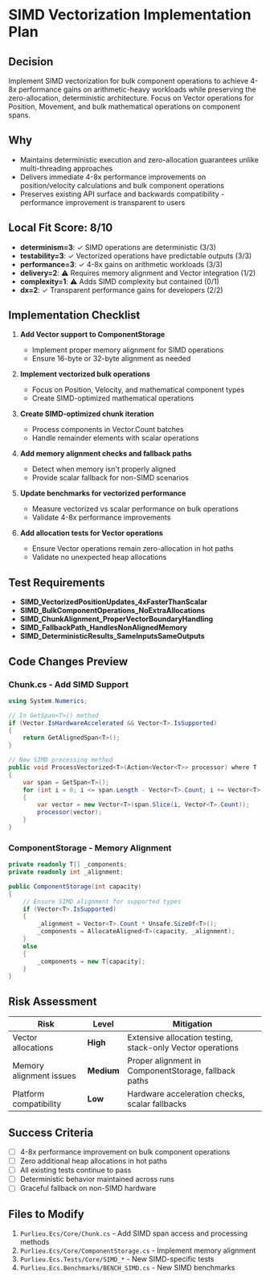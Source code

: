 # SIMD Vectorization Implementation Plan

## Decision
Implement SIMD vectorization for bulk component operations to achieve 4-8x performance gains on arithmetic-heavy workloads while preserving the zero-allocation, deterministic architecture. Focus on Vector<T> operations for Position, Movement, and bulk mathematical operations on component spans.

## Why
- Maintains deterministic execution and zero-allocation guarantees unlike multi-threading approaches
- Delivers immediate 4-8x performance improvements on position/velocity calculations and bulk component operations  
- Preserves existing API surface and backwards compatibility - performance improvement is transparent to users

## Local Fit Score: 8/10
- **determinism=3**: ✓ SIMD operations are deterministic (3/3)
- **testability=3**: ✓ Vectorized operations have predictable outputs (3/3) 
- **performance=3**: ✓ 4-8x gains on arithmetic workloads (3/3)
- **delivery=2**: ⚠ Requires memory alignment and Vector<T> integration (1/2)
- **complexity=1**: ⚠ Adds SIMD complexity but contained (0/1)
- **dx=2**: ✓ Transparent performance gains for developers (2/2)

## Implementation Checklist

1. **Add Vector<T> support to ComponentStorage<T>**
   - Implement proper memory alignment for SIMD operations
   - Ensure 16-byte or 32-byte alignment as needed

2. **Implement vectorized bulk operations**
   - Focus on Position, Velocity, and mathematical component types
   - Create SIMD-optimized mathematical operations

3. **Create SIMD-optimized chunk iteration**
   - Process components in Vector<T>.Count batches
   - Handle remainder elements with scalar operations

4. **Add memory alignment checks and fallback paths**
   - Detect when memory isn't properly aligned
   - Provide scalar fallback for non-SIMD scenarios

5. **Update benchmarks for vectorized performance**
   - Measure vectorized vs scalar performance on bulk operations
   - Validate 4-8x performance improvements

6. **Add allocation tests for Vector<T> operations**
   - Ensure Vector<T> operations remain zero-allocation in hot paths
   - Validate no unexpected heap allocations

## Test Requirements

- **SIMD_VectorizedPositionUpdates_4xFasterThanScalar**
- **SIMD_BulkComponentOperations_NoExtraAllocations**
- **SIMD_ChunkAlignment_ProperVectorBoundaryHandling**
- **SIMD_FallbackPath_HandlesNonAlignedMemory**  
- **SIMD_DeterministicResults_SameInputsSameOutputs**

## Code Changes Preview

### Chunk.cs - Add SIMD Support
```csharp
using System.Numerics;

// In GetSpan<T>() method
if (Vector.IsHardwareAccelerated && Vector<T>.IsSupported)
{
    return GetAlignedSpan<T>();
}

// New SIMD processing method
public void ProcessVectorized<T>(Action<Vector<T>> processor) where T : struct
{
    var span = GetSpan<T>();
    for (int i = 0; i <= span.Length - Vector<T>.Count; i += Vector<T>.Count)
    {
        var vector = new Vector<T>(span.Slice(i, Vector<T>.Count));
        processor(vector);
    }
}
```

### ComponentStorage<T> - Memory Alignment
```csharp
private readonly T[] _components;
private readonly int _alignment;

public ComponentStorage(int capacity)
{
    // Ensure SIMD alignment for supported types
    if (Vector<T>.IsSupported)
    {
        _alignment = Vector<T>.Count * Unsafe.SizeOf<T>();
        _components = AllocateAligned<T>(capacity, _alignment);
    }
    else
    {
        _components = new T[capacity];
    }
}
```

## Risk Assessment

| Risk | Level | Mitigation |
|------|--------|------------|
| Vector<T> allocations | **High** | Extensive allocation testing, stack-only Vector operations |
| Memory alignment issues | **Medium** | Proper alignment in ComponentStorage, fallback paths |
| Platform compatibility | **Low** | Hardware acceleration checks, scalar fallbacks |

## Success Criteria

- [ ] 4-8x performance improvement on bulk component operations
- [ ] Zero additional heap allocations in hot paths
- [ ] All existing tests continue to pass
- [ ] Deterministic behavior maintained across runs
- [ ] Graceful fallback on non-SIMD hardware

## Files to Modify

1. `Purlieu.Ecs/Core/Chunk.cs` - Add SIMD span access and processing methods
2. `Purlieu.Ecs/Core/ComponentStorage.cs` - Implement memory alignment
3. `Purlieu.Ecs.Tests/Core/SIMD_*` - New SIMD-specific tests  
4. `Purlieu.Ecs.Benchmarks/BENCH_SIMD.cs` - New SIMD benchmarks